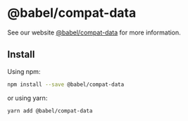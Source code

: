 # @babel/compat-data

> 

See our website [@babel/compat-data](https://babeljs.io/docs/v8-migration-api#babelcompat-data) for more information.

## Install

Using npm:

```sh
npm install --save @babel/compat-data
```

or using yarn:

```sh
yarn add @babel/compat-data
```
